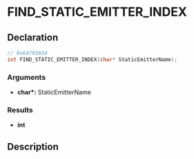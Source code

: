 # FIND_STATIC_EMITTER_INDEX

## Declaration
```cpp
// 0x64793A54
int FIND_STATIC_EMITTER_INDEX(char* StaticEmitterName);
```

### Arguments
- **char\*:** StaticEmitterName

### Results
- **int**

## Description
